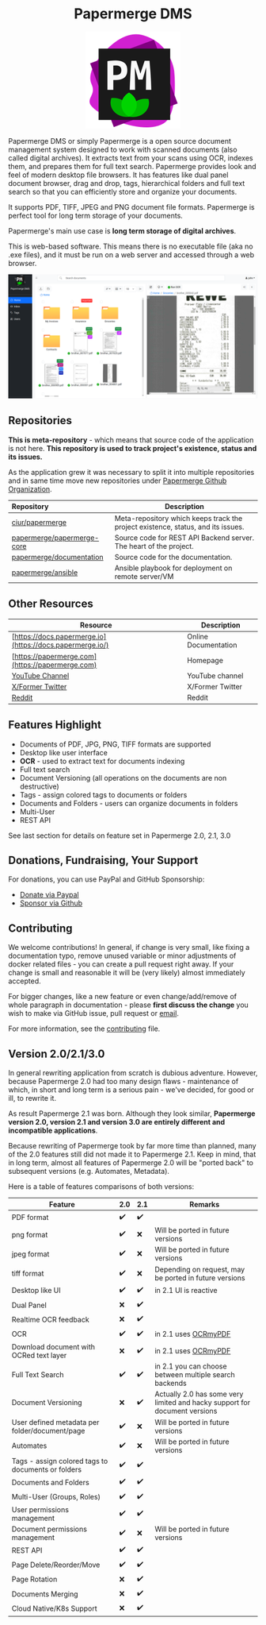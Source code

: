 <h1 align="center">Papermerge DMS</h1>

<p align="center">
<img src="./artwork/logo.png" />
</p>

Papermerge DMS or simply Papermerge is a open source document management
system designed to work with scanned documents (also called digital
archives). It extracts text from your scans using OCR, indexes them, and
prepares them for full text search. Papermerge provides look and feel of
modern desktop file browsers. It has features like dual panel document
browser, drag and drop, tags, hierarchical folders and full text search so
that you can efficiently store and organize your documents.

It supports PDF, TIFF, JPEG and PNG document file formats. Papermerge is
perfect tool for long term storage of your documents.

Papermerge's main use case is **long term storage of digital archives**.

This is web-based software. This means there is no executable file (aka no
.exe files), and it must be run on a web server and accessed through a web
browser.

![Papermerge](./img/papermerge3.png)


## Repositories

**This is meta-repository** - which means that source code of the
application is not here. **This repository is used to track project's existence,
status and its issues.**

As the application grew it was necessary to split it
into multiple repositories and in same time move new repositories under
[Papermerge Github Organization](https://github.com/papermerge).

| Repository      | Description |
| :---------------|-------------|
| [ciur/papermerge](https://github.com/ciur/papermerge)| Meta-repository which keeps track the project existence, status, and its issues.|
| [papermerge/papermerge-core](https://github.com/papermerge/papermerge-core)| Source code for REST API Backend server. The heart of the project.|
| [papermerge/documentation](https://github.com/papermerge/documentation)| Source code for the documentation.|
| [papermerge/ansible](https://github.com/papermerge/ansible)| Ansible playbook for deployment on remote server/VM|

## Other Resources

| Resource        | Description |
|-----------------|-------------|
|[https://docs.papermerge.io](https://docs.papermerge.io/)| Online Documentation |
|[https://papermerge.com](https://papermerge.com) | Homepage |
|[YouTube Channel](https://www.youtube.com/channel/UC8KjEsDexEERBw_-VyDbWDg) | YouTube channel |
|[X/Former Twitter](https://twitter.com/papermerge) | X/Former Twitter |
|[Reddit](https://www.reddit.com/r/Papermerge/) | Reddit |

## Features Highlight

* Documents of PDF, JPG, PNG, TIFF formats are supported
* Desktop like user interface
* **OCR** - used to extract text for documents indexing
* Full text search
* Document Versioning (all operations on the documents are non destructive)
* Tags - assign colored tags to documents or folders
* Documents and Folders - users can organize documents in folders
* Multi-User
* REST API

See last section for details on feature set in Papermerge 2.0, 2.1, 3.0

## Donations, Fundraising, Your Support

For donations, you can use PayPal and GitHub Sponsorship:

* [Donate via Paypal](https://www.paypal.com/paypalme/eugenciur)
* [Sponsor via Github](https://github.com/sponsors/ciur)

## Contributing

We welcome contributions! In general, if change is very small, like fixing a
documentation typo, remove unused variable or minor adjustments of docker
related files - you can create a pull request right away. If your change is
small and reasonable it will be (very likely) almost immediately accepted.

For bigger changes, like a new feature or even change/add/remove of
whole paragraph in documentation - please **first discuss the
change** you wish to make via GitHub issue, pull request or [email](mailto:eugen@papermerge.com).

For more information, see the
[contributing](https://github.com/ciur/papermerge/blob/master/CONTRIBUTING.md)
file.


## Version 2.0/2.1/3.0

In general rewriting application from scratch is dubious adventure. However,
because Papermerge 2.0 had too many design flaws - maintenance of which, in
short and long term is a serious pain - we've decided, for good or ill, to
rewrite it.

As result Papermerge 2.1 was born. Although they look
similar, **Papermerge version 2.0, version 2.1 and version 3.0 are entirely different and
incompatible applications**.

Because rewriting of Papermerge took by far more time than planned, many
of the 2.0 features still did not made it to Papermerge 2.1. Keep in mind,
that in long term, almost all features of Papermerge 2.0 will be "ported
back" to subsequent versions (e.g. Automates, Metadata).

Here is a table of features comparisons of both versions:

| Feature      | 2.0 | 2.1 | Remarks |
|-----------------|-------------|----------------|----------------------|
|PDF format| :heavy_check_mark: |:heavy_check_mark:| |
|png format| :heavy_check_mark: |:x:| Will be ported in future versions|
|jpeg format| :heavy_check_mark: |:x:| Will be ported in future versions|
|tiff format| :heavy_check_mark: |:x:| Depending on request, may be ported in future versions|
|Desktop like UI|:heavy_check_mark:|:heavy_check_mark:| in 2.1 UI is reactive|
|Dual Panel|:x:|:heavy_check_mark:||
|Realtime OCR feedback|:x:|:heavy_check_mark:||
|OCR|:heavy_check_mark:|:heavy_check_mark:| in 2.1 uses [OCRmyPDF](https://ocrmypdf.readthedocs.io/en/latest/)|
|Download document with OCRed text layer|:x:|:heavy_check_mark:| in 2.1 uses [OCRmyPDF](https://ocrmypdf.readthedocs.io/en/latest/)|
|Full Text Search|:heavy_check_mark:|:heavy_check_mark:|in 2.1 you can choose between multiple search backends|
|Document Versioning|:x:|:heavy_check_mark:|Actually 2.0 has some very limited and hacky support for document versions|
|User defined metadata per folder/document/page|:heavy_check_mark:|:x:|Will be ported in future versions|
|Automates|:heavy_check_mark:|:x:|Will be ported in future versions|
|Tags - assign colored tags to documents or folders|:heavy_check_mark:|:heavy_check_mark:||
|Documents and Folders|:heavy_check_mark:|:heavy_check_mark:||
|Multi-User (Groups, Roles)|:heavy_check_mark:|:heavy_check_mark:||
|User permissions management|:heavy_check_mark:|:heavy_check_mark:||
|Document permissions management|:heavy_check_mark:|:x:|Will be ported in future versions|
|REST API|:heavy_check_mark:|:heavy_check_mark:||
|Page Delete/Reorder/Move|:heavy_check_mark:|:heavy_check_mark:||
|Page Rotation|:x:|:heavy_check_mark:||
|Documents Merging|:x:|:heavy_check_mark:||
|Cloud Native/K8s Support|:x:|:heavy_check_mark:||
